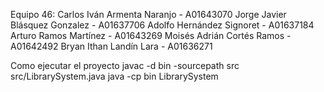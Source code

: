 Equipo 46:
Carlos Iván Armenta Naranjo - A01643070
Jorge Javier Blásquez Gonzalez - A01637706 
Adolfo Hernández Signoret - A01637184
Arturo Ramos Martínez - A01643269
Moisés Adrián Cortés Ramos - A01642492
Bryan Ithan Landín Lara - A01636271

Como ejecutar el proyecto
javac -d bin -sourcepath src src/LibrarySystem.java
java -cp bin LibrarySystem
